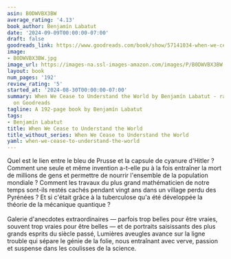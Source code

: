 ```yaml
---
asin: B0DWVBX3BW
average_rating: '4.13'
book_author: Benjamín Labatut
date: '2024-09-09T00:00:00-07:00'
draft: false
goodreads_link: https://www.goodreads.com/book/show/57141034-when-we-cease-to-understand-the-world
image:
- B0DWVBX3BW.jpg
image_url: https://images-na.ssl-images-amazon.com/images/P/B0DWVBX3BW.01._SCLZZZZZZZ.jpg
layout: book
num_pages: '192'
review_rating: '5'
started_at: '2024-08-30T00:00:00-07:00'
summary: When We Cease to Understand the World by Benjamín Labatut - rated 4.13/5
  on Goodreads
tagline: A 192-page book by Benjamín Labatut
tags:
- Benjamín Labatut
title: When We Cease to Understand the World
title_without_series: When We Cease to Understand the World
yaml: when-we-cease-to-understand-the-world
---
```


Quel est le lien entre le bleu de Prusse et la capsule de cyanure d'Hitler ? Comment une seule et même invention a-t-elle pu à la fois entraîner la mort de millions de gens et permettre de nourrir l'ensemble de la population mondiale ? Comment les travaux du plus grand mathématicien de notre temps sont-ils restés cachés pendant vingt ans dans un village perdu des Pyrénées ? Et si c'était grâce à la tuberculose qu'a été développée la théorie de la mécanique quantique ? <br /><br />Galerie d'anecdotes extraordinaires — parfois trop belles pour être vraies, souvent trop vraies pour être belles — et de portraits saisissants des plus grands esprits du siècle passé, Lumières aveugles avance sur la ligne trouble qui sépare le génie de la folie, nous entraînant avec verve, passion et suspense dans les coulisses de la science.